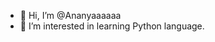 - 👋 Hi, I’m @Ananyaaaaaa
- 👀 I’m interested in learning Python language.

<!---
Ananyaaaaaa/Ananyaaaaaa is a ✨ special ✨ repository because its `README.md` (this file) appears on your GitHub profile.
You can click the Preview link to take a look at your changes.
--->

